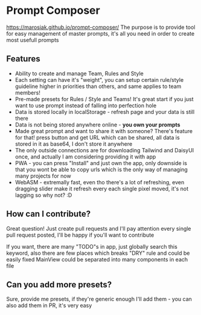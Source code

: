 # Prompt Composer
https://marosiak.github.io/prompt-composer/
The purpose is to provide tool for easy management of master prompts, it's all you need in order to create most usefull prompts


## Features
- Ability to create and manage Team, Rules and Style
- Each setting can have it's "weight", you can setup certain rule/style guideline higher in priorities than others, and same applies to team members!
- Pre-made presets for Rules / Style and Teams! It's great start if you just want to use prompt instead of falling into perfection hole
- Data is stored locally in localStorage - refresh page and your data is still there
- Data is not being stored anywhere online - **you own your prompts**
- Made great prompt and want to share it with someone? There's feature for that! press button and get URL which can be shared, all data is stored in it as base64, I don't store it anywhere
- The only outside connections are for downloading Tailwind and DaisyUI once, and actually I am considering providing it with app
- PWA - you can press "Install" and just own the app, only downside is that you wont be able to copy urls which is the only way of managing many projects for now
- WebASM - extremally fast, even tho there's a lot of refreshing, even dragging slider make it refresh every each single pixel moved, it's not lagging so why not? :D



## How can I contribute?
  Great question!
  Just create pull requests and I'll pay attention every single pull request posted, I'll be happy if you'll want to contribute

  If you want, there are many "TODO"s in app, just globally search this keyword, also there are few places which breaks "DRY" rule and could be easily fixed
  MainView could be separated into many components in each file

## Can you add more presets?
Sure, provide me presets, if they're generic enough I'll add them - you can also add them in PR, it's very easy
